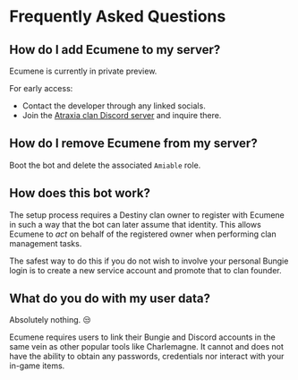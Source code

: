 # Frequently Asked Questions

## How do I add Ecumene to my server?
Ecumene is currently in private preview. 

For early access:
 - Contact the developer through any linked socials.
 - Join the [Atraxia clan Discord server](https://discord.com/invite/atraxia) and inquire there.

## How do I remove Ecumene from my server?
Boot the bot and delete the associated `Amiable` role.

## How does this bot work?
The setup process requires a Destiny clan owner to register with Ecumene in such a way that the bot can later assume that identity. This allows Ecumene to *act* on behalf of the registered owner when performing clan management tasks.

The safest way to do this if you do not wish to involve your personal Bungie login is to create a new service account and promote that to clan founder.

## What do you do with my user data?
Absolutely nothing. :unamused:

Ecumene requires users to link their Bungie and Discord accounts in the same vein as other popular tools like Charlemagne. It cannot and does not have the ability to obtain any passwords, credentials nor interact with your in-game items.